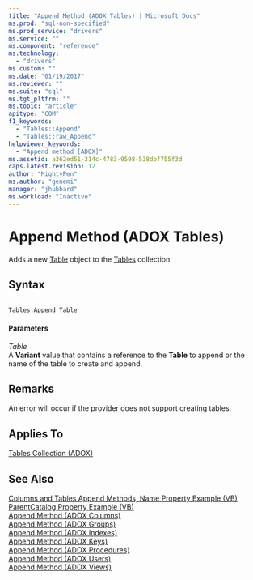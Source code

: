 ```yaml
---
title: "Append Method (ADOX Tables) | Microsoft Docs"
ms.prod: "sql-non-specified"
ms.prod_service: "drivers"
ms.service: ""
ms.component: "reference"
ms.technology:
  - "drivers"
ms.custom: ""
ms.date: "01/19/2017"
ms.reviewer: ""
ms.suite: "sql"
ms.tgt_pltfrm: ""
ms.topic: "article"
apitype: "COM"
f1_keywords: 
  - "Tables::Append"
  - "Tables::raw_Append"
helpviewer_keywords: 
  - "Append method [ADOX]"
ms.assetid: a362ed51-314c-4783-9598-538dbf755f3d
caps.latest.revision: 12
author: "MightyPen"
ms.author: "genemi"
manager: "jhubbard"
ms.workload: "Inactive"
---
```

# Append Method (ADOX Tables)
Adds a new [Table](../../../ado/reference/adox-api/table-object-adox.md) object to the [Tables](../../../ado/reference/adox-api/tables-collection-adox.md) collection.  
  
## Syntax  
  
```  
  
Tables.Append Table  
```  
  
#### Parameters  
 *Table*  
 A **Variant** value that contains a reference to the **Table** to append or the name of the table to create and append.  
  
## Remarks  
 An error will occur if the provider does not support creating tables.  
  
## Applies To  
 [Tables Collection (ADOX)](../../../ado/reference/adox-api/tables-collection-adox.md)  
  
## See Also  
 [Columns and Tables Append Methods, Name Property Example (VB)](../../../ado/reference/adox-api/columns-and-tables-append-methods-name-property-example-vb.md)   
 [ParentCatalog Property Example (VB)](../../../ado/reference/adox-api/parentcatalog-property-example-vb.md)   
 [Append Method (ADOX Columns)](../../../ado/reference/adox-api/append-method-adox-columns.md)   
 [Append Method (ADOX Groups)](../../../ado/reference/adox-api/append-method-adox-groups.md)   
 [Append Method (ADOX Indexes)](../../../ado/reference/adox-api/append-method-adox-indexes.md)   
 [Append Method (ADOX Keys)](../../../ado/reference/adox-api/append-method-adox-keys.md)   
 [Append Method (ADOX Procedures)](../../../ado/reference/adox-api/append-method-adox-procedures.md)   
 [Append Method (ADOX Users)](../../../ado/reference/adox-api/append-method-adox-users.md)   
 [Append Method (ADOX Views)](../../../ado/reference/adox-api/append-method-adox-views.md)
